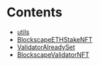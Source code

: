 

# Contents
- [utils](/src/utils)
- [BlockscapeETHStakeNFT](BlockscapeETHStakeNFT.sol/contract.BlockscapeETHStakeNFT.md)
- [ValidatorAlreadySet](BlockscapeValidatorNFT.sol/error.ValidatorAlreadySet.md)
- [BlockscapeValidatorNFT](BlockscapeValidatorNFT.sol/contract.BlockscapeValidatorNFT.md)
